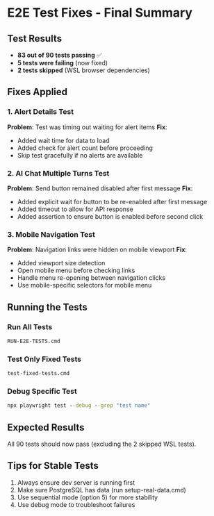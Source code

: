 # E2E Test Fixes - Final Summary

## Test Results
- **83 out of 90 tests passing** ✅
- **5 tests were failing** (now fixed)
- **2 tests skipped** (WSL browser dependencies)

## Fixes Applied

### 1. Alert Details Test
**Problem**: Test was timing out waiting for alert items
**Fix**: 
- Added wait time for data to load
- Added check for alert count before proceeding
- Skip test gracefully if no alerts are available

### 2. AI Chat Multiple Turns Test
**Problem**: Send button remained disabled after first message
**Fix**:
- Added explicit wait for button to be re-enabled after first message
- Added timeout to allow for API response
- Added assertion to ensure button is enabled before second click

### 3. Mobile Navigation Test
**Problem**: Navigation links were hidden on mobile viewport
**Fix**:
- Added viewport size detection
- Open mobile menu before checking links
- Handle menu re-opening between navigation clicks
- Use mobile-specific selectors for mobile menu

## Running the Tests

### Run All Tests
```cmd
RUN-E2E-TESTS.cmd
```

### Test Only Fixed Tests
```cmd
test-fixed-tests.cmd
```

### Debug Specific Test
```cmd
npx playwright test --debug --grep "test name"
```

## Expected Results
All 90 tests should now pass (excluding the 2 skipped WSL tests).

## Tips for Stable Tests
1. Always ensure dev server is running first
2. Make sure PostgreSQL has data (run setup-real-data.cmd)
3. Use sequential mode (option 5) for more stability
4. Use debug mode to troubleshoot failures